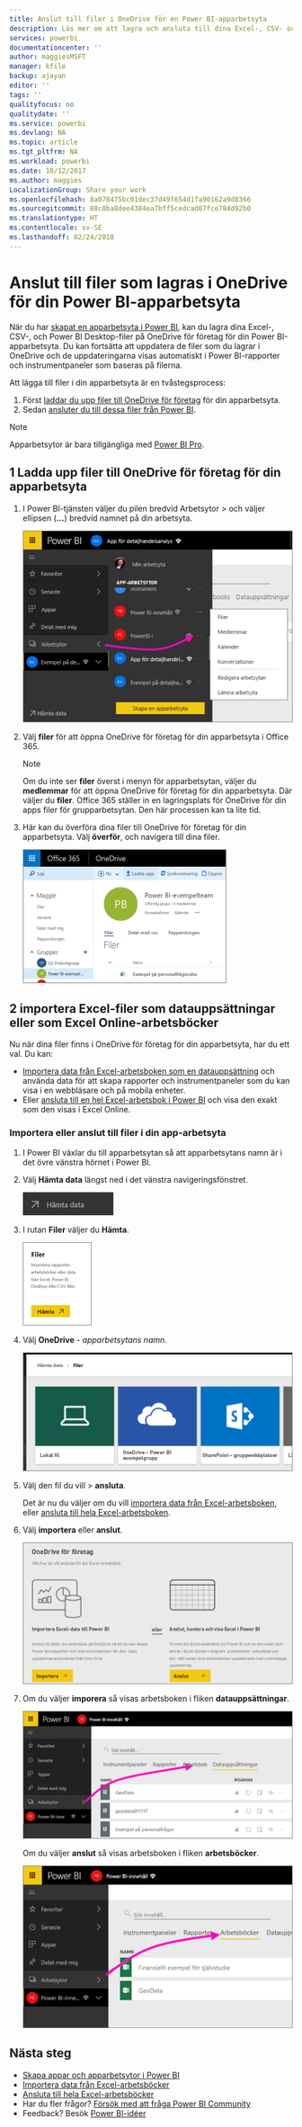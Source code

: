 ```yaml
---
title: Anslut till filer i OneDrive för en Power BI-apparbetsyta
description: Läs mer om att lagra och ansluta till dina Excel-, CSV- och Power BI Desktop-filer på OneDrive för din Power BI-apparbetsyta.
services: powerbi
documentationcenter: ''
author: maggiesMSFT
manager: kfile
backup: ajayan
editor: ''
tags: ''
qualityfocus: no
qualitydate: ''
ms.service: powerbi
ms.devlang: NA
ms.topic: article
ms.tgt_pltfrm: NA
ms.workload: powerbi
ms.date: 10/12/2017
ms.author: maggies
LocalizationGroup: Share your work
ms.openlocfilehash: 8a078475bc01dec37d49f654d1fa90162a9d8366
ms.sourcegitcommit: 88c8ba8dee4384ea7bff5cedcad67fce784d92b0
ms.translationtype: HT
ms.contentlocale: sv-SE
ms.lasthandoff: 02/24/2018
---
```

# <a name="connect-to-files-stored-in-onedrive-for-your-power-bi-app-workspace"></a>Anslut till filer som lagras i OneDrive för din Power BI-apparbetsyta
När du har [skapat en apparbetsyta i Power BI](service-create-distribute-apps.md), kan du lagra dina Excel-, CSV-, och Power BI Desktop-filer på OneDrive för företag för din Power BI-apparbetsyta. Du kan fortsätta att uppdatera de filer som du lagrar i OneDrive och de uppdateringarna visas automatiskt i Power BI-rapporter och instrumentpaneler som baseras på filerna. 

Att lägga till filer i din apparbetsyta är en tvåstegsprocess: 

1. Först [laddar du upp filer till OneDrive för företag](service-connect-to-files-in-app-workspace-onedrive-for-business.md#1-upload-files-to-the-onedrive-for-business-for-your-app-workspace) för din apparbetsyta.
2. Sedan [ansluter du till dessa filer från Power BI](service-connect-to-files-in-app-workspace-onedrive-for-business.md#2-import-excel-files-as-datasets-or-as-excel-online-workbooks).

> [!NOTE]
> Apparbetsytor är bara tillgängliga med [Power BI Pro](service-free-vs-pro.md).
> 
> 

## <a name="1-upload-files-to-the-onedrive-for-business-for-your-app-workspace"></a>1 Ladda upp filer till OneDrive för företag för din apparbetsyta
1. I Power BI-tjänsten väljer du pilen bredvid Arbetsytor > och väljer ellipsen (**…**) bredvid namnet på din arbetsyta. 
   
   ![](media/service-connect-to-files-in-app-workspace-onedrive-for-business/power-bi-app-ellipsis.png)
2. Välj **filer** för att öppna OneDrive för företag för din apparbetsyta i Office 365.
   
   > [!NOTE]
   > Om du inte ser **filer** överst i menyn för apparbetsytan, väljer du **medlemmar** för att öppna OneDrive för företag för din apparbetsyta. Där väljer du **filer**. Office 365 ställer in en lagringsplats för OneDrive för din apps filer för grupparbetsytan. Den här processen kan ta lite tid. 
   > 
   > 
3. Här kan du överföra dina filer till OneDrive för företag för din apparbetsyta. Välj **överför**, och navigera till dina filer.
   
   ![](media/service-connect-to-files-in-app-workspace-onedrive-for-business/pbi_grpfilesonedrive.png)

## <a name="2-import-excel-files-as-datasets-or-as-excel-online-workbooks"></a>2 importera Excel-filer som datauppsättningar eller som Excel Online-arbetsböcker
Nu när dina filer finns i OneDrive för företag för din apparbetsyta, har du ett val. Du kan: 

* [Importera data från Excel-arbetsboken som en datauppsättning](service-get-data-from-files.md) och använda data för att skapa rapporter och instrumentpaneler som du kan visa i en webbläsare och på mobila enheter.
* Eller [ansluta till en hel Excel-arbetsbok i Power BI](service-excel-workbook-files.md) och visa den exakt som den visas i Excel Online.

### <a name="import-or-connect-to-the-files-in-your-app-workspace"></a>Importera eller anslut till filer i din app-arbetsyta
1. I Power BI växlar du till apparbetsytan så att apparbetsytans namn är i det övre vänstra hörnet i Power BI. 
2. Välj **Hämta data** längst ned i det vänstra navigeringsfönstret. 
   
   ![](media/service-connect-to-files-in-app-workspace-onedrive-for-business/power-bi-app-get-data-button.png)
3. I rutan **Filer** väljer du **Hämta**.
   
   ![](media/service-connect-to-files-in-app-workspace-onedrive-for-business/pbi_getfiles.png)
4. Välj **OneDrive** - *apparbetsytans namn*.
   
    ![](media/service-connect-to-files-in-app-workspace-onedrive-for-business/pbi_grp_one_drive_shrpt.png)
5. Välj den fil du vill > **ansluta**.
   
    Det är nu du väljer om du vill [importera data från Excel-arbetsboken](service-get-data-from-files.md), eller [ansluta till hela Excel-arbetsboken](service-excel-workbook-files.md).
6. Välj **importera** eller **anslut**.
   
    ![](media/service-connect-to-files-in-app-workspace-onedrive-for-business/pbi_importexceldataorwholecrop.png)
7. Om du väljer **imporera** så visas arbetsboken i fliken **datauppsättningar**. 
   
    ![](media/service-connect-to-files-in-app-workspace-onedrive-for-business/power-bi-app-excel-file-import.png)
   
    Om du väljer **anslut** så visas arbetsboken i fliken **arbetsböcker**.
   
    ![](media/service-connect-to-files-in-app-workspace-onedrive-for-business/power-bi-app-excel-file-connect.png)

## <a name="next-steps"></a>Nästa steg
* [Skapa appar och apparbetsytor i Power BI](service-create-distribute-apps.md)
* [Importera data från Excel-arbetsböcker](service-get-data-from-files.md)
* [Ansluta till hela Excel-arbetsböcker](service-excel-workbook-files.md)
* Har du fler frågor? [Försök med att fråga Power BI Community](http://community.powerbi.com/)
* Feedback? Besök [Power BI-idéer](https://ideas.powerbi.com/forums/265200-power-bi)

